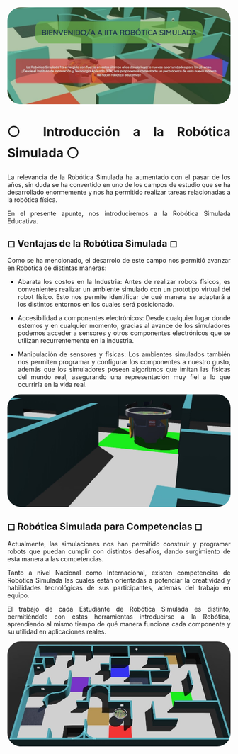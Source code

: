 <img src="media/principal.jpg" alt="Welcome-image" style="border-radius: 30px">

<div style="text-align: justify">

# ⚪ Introducción a la Robótica Simulada ⚪

La relevancia de la Robótica Simulada ha aumentado con el pasar de los años, sin duda se ha convertido en uno de los campos de estudio que se ha desarrollado enormemente y nos ha permitido realizar tareas relacionadas a la robótica física.

En el presente apunte, nos introduciremos a la Robótica Simulada Educativa.

## ◻ Ventajas de la Robótica Simulada ◻

Como se ha mencionado, el desarrolo de este campo nos permitió avanzar en Robótica de distintas maneras:

- Abarata los costos en la Industria: Antes de realizar robots físicos, es convenientes realizar un ambiente simulado con un prototipo virtual del robot físico. Esto nos permite identificar de qué manera se adaptará a los distintos entornos en los cuales será posicionado.

- Accesibilidad a componentes electrónicos: Desde cualquier lugar donde estemos y en cualquier momento, gracias al avance de los simuladores podemos acceder a sensores y otros componentes electrónicos que se utilizan recurrentemente en la industria.

- Manipulación de sensores y físicas: Los ambientes simulados también nos permiten programar y configurar los componentes a nuestro gusto, además que los simuladores poseen algoritmos que imitan las físicas del mundo real, asegurando una representación muy fiel a lo que ocurriría en la vida real.

<img src="media/epuck2.jpg" alt="Welcome-image" style="border-radius: 30px">


## ◻ Robótica Simulada para Competencias ◻

Actualmente, las simulaciones nos han permitido construir y programar robots que puedan cumplir con distintos desafíos, dando surgimiento de esta manera a las competencias.

Tanto a nivel Nacional como Internacional, existen competencias de Robótica Simulada las cuales están orientadas a potenciar la creatividad y habilidades tecnológicas de sus participantes, además del trabajo en equipo.

El trabajo de cada Estudiante de Robótica Simulada es distinto, permitiéndole con estas herramientas introducirse a la Robótica, aprendiendo al mismo tiempo de qué manera funciona cada componente y su utilidad en aplicaciones reales.

<img src="media/competencia.jpg" alt="Welcome-image" style="border-radius: 30px">

</div>